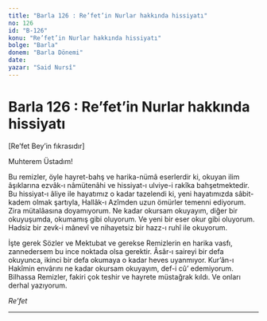 ```yaml
---
title: "Barla 126 : Re’fet’in Nurlar hakkında hissiyatı"
no: 126
id: "B-126"
konu: "Re’fet’in Nurlar hakkında hissiyatı"
bolge: "Barla"
donem: "Barla Dönemi"
date: 
yazar: "Said Nursî"
---
```


# Barla 126 : Re’fet’in Nurlar hakkında hissiyatı

<p class="takdim">[Re’fet Bey’in fıkrasıdır]</p>

Muhterem Üstadım!

Bu remizler, öyle hayret-bahş ve harika-nümâ eserlerdir ki, okuyan ilim âşıklarına ezvâk-ı nâmütenâhi ve hissiyat-ı ulviye-i rakîka bahşetmektedir. Bu hissiyat-ı âliye ile hayatımız o kadar tazelendi ki, yeni hayatımızda sâbit-kadem olmak şartıyla, Hallâk-ı Azîmden uzun ömürler temenni ediyorum. Zira mütalâasına doyamıyorum. Ne kadar okursam okuyayım, diğer bir okuyuşumda, okumamış gibi oluyorum. Ve yeni bir eser okur gibi oluyorum. Hadsiz bir zevk-i mânevî ve nihayetsiz bir hazz-ı ruhî ile okuyorum.

İşte gerek Sözler ve Mektubat ve gerekse Remizlerin en harika vasfı, zannedersem bu ince noktada olsa gerektir. Âsâr-ı saireyi bir defa okuyunca, ikinci bir defa okumaya o kadar heves uyanmıyor. Kur’ân-ı Hakîmin envârını ne kadar okursam okuyayım, def-i cû’ edemiyorum. Bilhassa Remizler, fakiri çok teshir ve hayrete müstağrak kıldı. Ve onları derhal yazıyorum.

*Re’fet*

***
